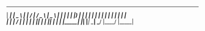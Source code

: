   _____   ____    ___    ____    ___    ____    _____ 
 | ____| |  _ \  |_ _|  / ___|  / _ \  |  _ \  | ____|
 |  _|   | |_) |  | |  | |     | | | | | | | | |  _|  
 | |___  |  __/   | |  | |___  | |_| | | |_| | | |___ 
 |_____| |_|     |___|  \____|  \___/  |____/  |_____|

